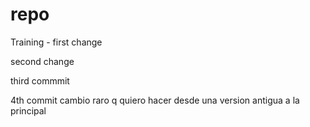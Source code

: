 # repo
Training - first change

second change

third commmit

4th commit
cambio raro q quiero hacer desde una version antigua a la principal